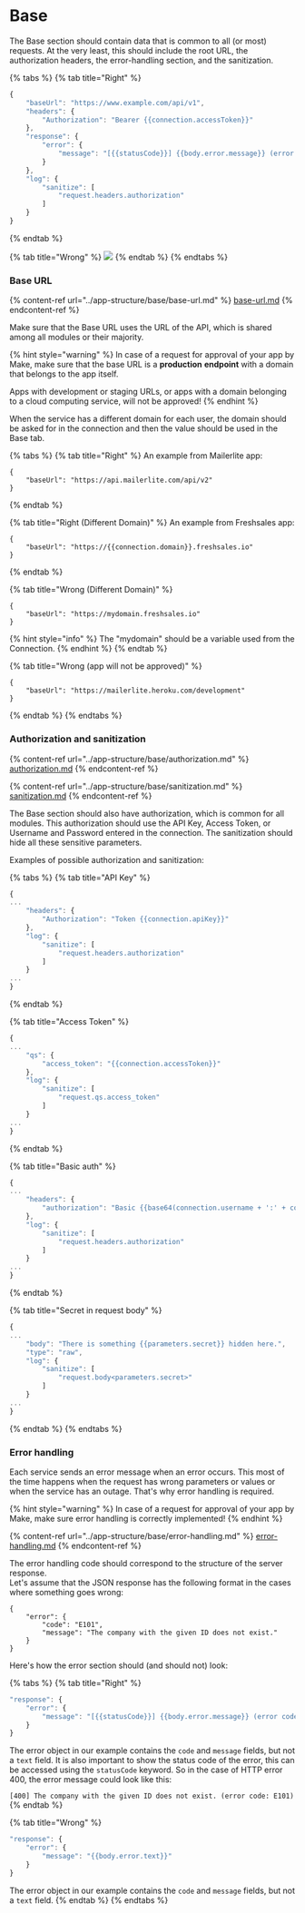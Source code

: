 # Base

The Base section should contain data that is common to all (or most) requests. At the very least, this should include the root URL, the authorization headers, the error-handling section, and the sanitization.

{% tabs %}
{% tab title="Right" %}
```javascript
{
    "baseUrl": "https://www.example.com/api/v1",
    "headers": {
        "Authorization": "Bearer {{connection.accessToken}}"
    },
    "response": {
        "error": {
            "message": "[{{statusCode}}] {{body.error.message}} (error code: {{body.error.code}})"
        }
    },
    "log": {
        "sanitize": [
            "request.headers.authorization"
        ]
    }
}
```
{% endtab %}

{% tab title="Wrong" %}
![](<../.gitbook/assets/Screenshot 2018-11-22 at 16.31.53.png>)
{% endtab %}
{% endtabs %}

### Base URL

{% content-ref url="../app-structure/base/base-url.md" %}
[base-url.md](../app-structure/base/base-url.md)
{% endcontent-ref %}

Make sure that the Base URL uses the URL of the API, which is shared among all modules or their majority.

{% hint style="warning" %}
In case of a request for approval of your app by Make, make sure that the base URL is a **production** **endpoint** with a domain that belongs to the app itself.&#x20;

Apps with development or staging URLs, or apps with a domain belonging to a cloud computing service, will not be approved!
{% endhint %}

When the service has a different domain for each user, the domain should be asked for in the connection and then the value should be used in the Base tab.

{% tabs %}
{% tab title="Right" %}
An example from Mailerlite app:

```
{
    "baseUrl": "https://api.mailerlite.com/api/v2"
}
```
{% endtab %}

{% tab title="Right (Different Domain)" %}
An example from Freshsales app:

```
{
    "baseUrl": "https://{{connection.domain}}.freshsales.io"
}
```
{% endtab %}

{% tab title="Wrong (Different Domain)" %}
```
{
    "baseUrl": "https://mydomain.freshsales.io"
}
```

{% hint style="info" %}
The "mydomain" should be a variable used from the Connection.
{% endhint %}
{% endtab %}

{% tab title="Wrong (app will not be approved)" %}
```
{
    "baseUrl": "https://mailerlite.heroku.com/development"
}
```
{% endtab %}
{% endtabs %}

### Authorization and sanitization

{% content-ref url="../app-structure/base/authorization.md" %}
[authorization.md](../app-structure/base/authorization.md)
{% endcontent-ref %}

{% content-ref url="../app-structure/base/sanitization.md" %}
[sanitization.md](../app-structure/base/sanitization.md)
{% endcontent-ref %}

The Base section should also have authorization, which is common for all modules. This authorization should use the API Key, Access Token, or Username and Password entered in the connection. The sanitization should hide all these sensitive parameters.

Examples of possible authorization and sanitization:

{% tabs %}
{% tab title="API Key" %}
```javascript
{
...
    "headers": {
        "Authorization": "Token {{connection.apiKey}}"
    },
    "log": {
        "sanitize": [
            "request.headers.authorization"
        ]
    }
...
}
```
{% endtab %}

{% tab title="Access Token" %}
```javascript
{
...
    "qs": {
        "access_token": "{{connection.accessToken}}"
    },
    "log": {
        "sanitize": [
            "request.qs.access_token"
        ]
    }
...
}
```
{% endtab %}

{% tab title="Basic auth" %}
```javascript
{
...
    "headers": {
        "authorization": "Basic {{base64(connection.username + ':' + connection.password)}}"
    },
    "log": {
        "sanitize": [
            "request.headers.authorization"
        ]
    }
...    
}
```
{% endtab %}

{% tab title="Secret in request body" %}
```javascript
{
...
    "body": "There is something {{parameters.secret}} hidden here.",
    "type": "raw",
    "log": {
        "sanitize": [
            "request.body<parameters.secret>"
        ]
    }
...
}
```
{% endtab %}
{% endtabs %}

### Error handling

Each service sends an error message when an error occurs. This most of the time happens when the request has wrong parameters or values or when the service has an outage. That's why error handling is required.

{% hint style="warning" %}
In case of a request for approval of your app by Make, make sure error handling is correctly implemented!
{% endhint %}

{% content-ref url="../app-structure/base/error-handling.md" %}
[error-handling.md](../app-structure/base/error-handling.md)
{% endcontent-ref %}

The error handling code should correspond to the structure of the server response.\
Let's assume that the JSON response has the following format in the cases where something goes wrong:

```
{
    "error": {
        "code": "E101",
        "message": "The company with the given ID does not exist."
    }
}
```

Here's how the error section should (and should not) look:

{% tabs %}
{% tab title="Right" %}
```javascript
"response": {
    "error": {
        "message": "[{{statusCode}}] {{body.error.message}} (error code: {{body.error.code}})"
    }
}
```

The error object in our example contains the `code` and `message` fields, but not a `text` field. It is also important to show the status code of the error, this can be accessed using the `statusCode` keyword. So in the case of HTTP error 400, the error message could look like this:

`[400] The company with the given ID does not exist. (error code: E101)`
{% endtab %}

{% tab title="Wrong" %}
```javascript
"response": {
    "error": {
        "message": "{{body.error.text}}"
    }
}
```

The error object in our example contains the `code` and `message` fields, but not a `text` field.
{% endtab %}
{% endtabs %}
